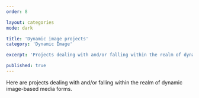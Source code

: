 ```yaml
---
order: 8

layout: categories
mode: dark

title: 'Dynamic image projects'
category: 'Dynamic Image'

excerpt: 'Projects dealing with and/or falling within the realm of dynamic image-based media forms.'

published: true
---
```


Here are projects dealing with and/or falling within the realm of dynamic image-based media forms.
